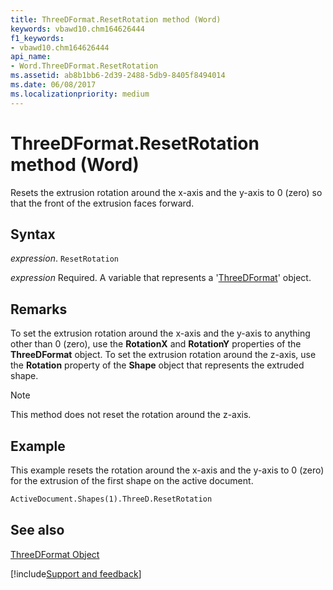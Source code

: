 ```yaml
---
title: ThreeDFormat.ResetRotation method (Word)
keywords: vbawd10.chm164626444
f1_keywords:
- vbawd10.chm164626444
api_name:
- Word.ThreeDFormat.ResetRotation
ms.assetid: ab8b1bb6-2d39-2488-5db9-8405f8494014
ms.date: 06/08/2017
ms.localizationpriority: medium
---
```



# ThreeDFormat.ResetRotation method (Word)

Resets the extrusion rotation around the x-axis and the y-axis to 0 (zero) so that the front of the extrusion faces forward.


## Syntax

_expression_. `ResetRotation`

_expression_ Required. A variable that represents a '[ThreeDFormat](Word.ThreeDFormat.md)' object.


## Remarks

To set the extrusion rotation around the x-axis and the y-axis to anything other than 0 (zero), use the **RotationX** and **RotationY** properties of the **ThreeDFormat** object. To set the extrusion rotation around the z-axis, use the **Rotation** property of the **Shape** object that represents the extruded shape.


> [!NOTE] 
> This method does not reset the rotation around the z-axis.


## Example

This example resets the rotation around the x-axis and the y-axis to 0 (zero) for the extrusion of the first shape on the active document.


```vb
ActiveDocument.Shapes(1).ThreeD.ResetRotation
```


## See also


[ThreeDFormat Object](Word.ThreeDFormat.md)

[!include[Support and feedback](~/includes/feedback-boilerplate.md)]